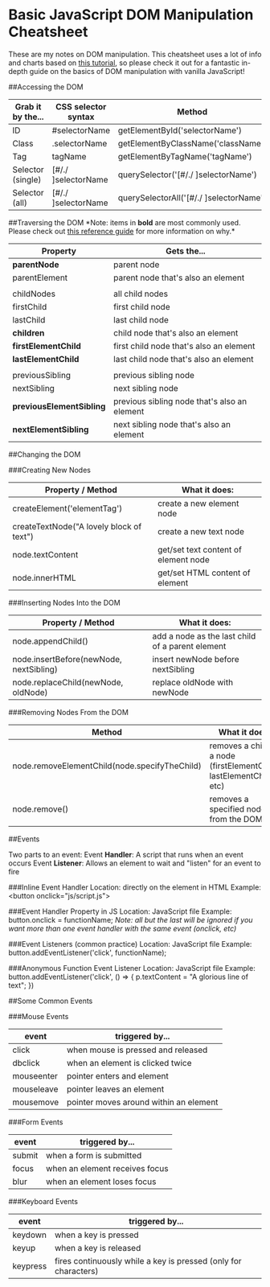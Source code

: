 # Basic JavaScript DOM Manipulation Cheatsheet

These are my notes on DOM manipulation. This cheatsheet uses a lot of info and charts based on [this tutorial](https://www.digitalocean.com/community/tutorial_series/understanding-the-dom-document-object-model), so please check it out for a fantastic in-depth guide on the basics of DOM manipulation with vanilla JavaScript!

##Accessing the DOM

| Grab it by the... | CSS selector syntax | Method                                  |
| ----------------- | ------------------- | --------------------------------------- |
| ID                | #selectorName       | getElementById('selectorName')          |
| Class             | .selectorName       | getElementByClassName('className')      |
| Tag               | tagName             | getElementByTagName('tagName')          |
| Selector (single) | [#/./ ]selectorName | querySelector('[#/./ ]selectorName')    |
| Selector (all)    | [#/./ ]selectorName | querySelectorAll('[#/./ ]selectorName') |

##Traversing the DOM
\*Note: items in **bold** are most commonly used. Please check out [this reference guide](https://www.digitalocean.com/community/tutorials/how-to-traverse-the-dom) for more information on why.\*

| Property                   | Gets the...                                  |
| -------------------------- | -------------------------------------------- |
| **parentNode**             | parent node                                  |
| parentElement              | parent node that's also an element           |
|                            |                                              |
| childNodes                 | all child nodes                              |
| firstChild                 | first child node                             |
| lastChild                  | last child node                              |
| **children**               | child node that's also an element            |
| **firstElementChild**      | first child node that's also an element      |
| **lastElementChild**       | last child node that's also an element       |
|                            |                                              |
| previousSibling            | previous sibling node                        |
| nextSibling                | next sibling node                            |
| **previousElementSibling** | previous sibling node that's also an element |
| **nextElementSibling**     | next sibling node that's also an element     |

##Changing the DOM

###Creating New Nodes

| Property / Method                        | What it does:                        |
| ---------------------------------------- | ------------------------------------ |
| createElement('elementTag')              | create a new element node            |
| createTextNode("A lovely block of text") | create a new text node               |
| node.textContent                         | get/set text content of element node |
| node.innerHTML                           | get/set HTML content of element      |

###Inserting Nodes Into the DOM

| Property / Method                       | What it does:                                    |
| --------------------------------------- | ------------------------------------------------ |
| node.appendChild()                      | add a node as the last child of a parent element |
| node.insertBefore(newNode, nextSibling) | insert newNode before nextSibling                |
| node.replaceChild(newNode, oldNode)     | replace oldNode with newNode                     |

###Removing Nodes From the DOM

| Method                                        | What it does:                                                        |
| --------------------------------------------- | -------------------------------------------------------------------- |
| node.removeElementChild(node.specifyTheChild) | removes a child of a node (firstElementChild, lastElementChild, etc) |
| node.remove()                                 | removes a specified node from the DOM                                |

##Events

Two parts to an event:
Event **Handler**: A script that runs when an event occurs
Event **Listener**: Allows an element to wait and "listen" for an event to fire

###Inline Event Handler
Location: directly on the element in HTML
Example:
&lt;button onclick="js/script.js"&gt;

###Event Handler Property in JS
Location: JavaScript file
Example:
button.onclick = functionName;
_Note: all but the last will be ignored if you want more than one event handler with the same event (onclick, etc)_

###Event Listeners (common practice)
Location: JavaScript file
Example:
button.addEventListener('click', functionName);

###Anonymous Function Event Listener
Location: JavaScript file
Example:
button.addEventListener('click', () => {
p.textContent = "A glorious line of text";
})

##Some Common Events

###Mouse Events

| event      | triggered by...                        |
| ---------- | -------------------------------------- |
| click      | when mouse is pressed and released     |
| dbclick    | when an element is clicked twice       |
| mouseenter | pointer enters and element             |
| mouseleave | pointer leaves an element              |
| mousemove  | pointer moves around within an element |

###Form Events

| event  | triggered by...                |
| ------ | ------------------------------ |
| submit | when a form is submitted       |
| focus  | when an element receives focus |
| blur   | when an element loses focus    |

###Keyboard Events

| event    | triggered by...                                                 |
| -------- | --------------------------------------------------------------- |
| keydown  | when a key is pressed                                           |
| keyup    | when a key is released                                          |
| keypress | fires continuously while a key is pressed (only for characters) |
